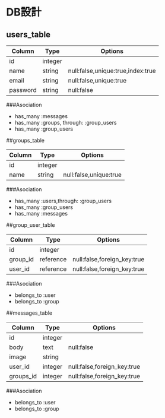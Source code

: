 # DB設計
## users_table

|Column    |Type       |Options                          |
|----------|-----------|---------------------------------|
|id        |integer    |                                 |
|name      |string     |null:false,unique:true,index:true|
|email     |string     |null:false,unique:true           |
|password  |string     |null:false                       |

###Asociation
- has_many :messages
- has_many :groups, through: :group_users
- has_many :group_users


##groups_table

|Column       |Type       |Options               |
|-------------|-----------|----------------------|
|id           |integer    |                      |
|name         |string     |null:false,unique:true|



###Asociation
- has_many :users,through: :group_users
- has_many :group_users
- has_many :messages



##group_user_table

|Column       |Type       |Options                    |
|-------------|-----------|---------------------------|
|id           |integer    |                           |
|group_id     |reference  |null:false,foreign_key:true|
|user_id      |reference  |null:false,foreign_key:true|


###Asociation
- belongs_to :user
- belongs_to :group






##messages_table

|Column       |Type       |Options                    |
|-------------|-----------|---------------------------|
|id           |integer    |                           |
|body         |text       |null:false                 |
|image        |string     |                           |
|user_id      |integer    |null:false,foreign_key:true|
|groups_id    |integer    |null:false,foreign_key:true|


###Asociation
- belongs_to :user
- belongs_to :group



